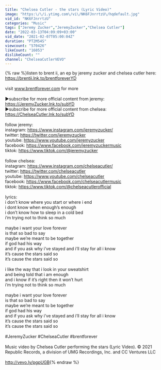 ```yaml
---
title: "Chelsea Cutler - the stars (Lyric Video)"
image: "https:\/\/i.ytimg.com\/vi\/NK6FJnrrtzU\/hqdefault.jpg"
vid_id: "NK6FJnrrtzU"
categories: "Music"
tags: ["Jeremy Zucker","JeremyZucker","Chelsea Cutler"]
date: "2022-03-13T04:09:09+03:00"
vid_date: "2021-02-07T05:00:04Z"
duration: "PT2M54S"
viewcount: "570426"
likeCount: "16053"
dislikeCount: ""
channel: "ChelseaCutlerVEVO"
---
```

{% raw %}listen to brent ii, an ep by jeremy zucker and chelsea cutler here: <a rel="nofollow" target="blank" href="https://brentii.lnk.to/brentforeverYD">https://brentii.lnk.to/brentforeverYD</a><br /> <br />visit www.brentforever.com for more<br /> <br />►subscribe for more official content from jeremy: <a rel="nofollow" target="blank" href="https://JeremyZucker.lnk.to/subYD">https://JeremyZucker.lnk.to/subYD</a><br />►subscribe for more official content from chelsea: <a rel="nofollow" target="blank" href="https://ChelseaCutler.lnk.to/subYD">https://ChelseaCutler.lnk.to/subYD</a><br /> <br />follow jeremy:<br />instagram: <a rel="nofollow" target="blank" href="https://www.instagram.com/jeremyzucker/">https://www.instagram.com/jeremyzucker/</a><br />twitter: <a rel="nofollow" target="blank" href="https://twitter.com/jeremyzucker">https://twitter.com/jeremyzucker</a><br />youtube: <a rel="nofollow" target="blank" href="https://www.youtube.com/jeremyzucker">https://www.youtube.com/jeremyzucker</a><br />facebook: <a rel="nofollow" target="blank" href="https://www.facebook.com/jeremyzuckermusic">https://www.facebook.com/jeremyzuckermusic</a><br />tiktok: <a rel="nofollow" target="blank" href="https://www.tiktok.com/@jeremyzucker">https://www.tiktok.com/@jeremyzucker</a><br /> <br />follow chelsea:<br />instagram: <a rel="nofollow" target="blank" href="https://www.instagram.com/chelseacutler/">https://www.instagram.com/chelseacutler/</a><br />twitter: <a rel="nofollow" target="blank" href="https://twitter.com/chelseacutler">https://twitter.com/chelseacutler</a><br />youtube: <a rel="nofollow" target="blank" href="https://www.youtube.com/chelseacutler">https://www.youtube.com/chelseacutler</a><br />facebook: <a rel="nofollow" target="blank" href="https://www.facebook.com/chelseacutlermusic">https://www.facebook.com/chelseacutlermusic</a><br />tiktok: <a rel="nofollow" target="blank" href="https://www.tiktok.com/@chelseacutlerofficial">https://www.tiktok.com/@chelseacutlerofficial</a><br /> <br />lyrics:<br />i don’t know where you start or where i end<br />i dont know when enough’s enough<br />i don’t know how to sleep in a cold bed <br />i’m trying not to think so much <br /> <br />maybe i want your love forever<br />is that so bad to say<br />maybe we’re meant to be together<br />if god had his way<br />and if you ask why i’ve stayed and i’ll stay for all i know<br />it’s cause the stars said so<br />it’s cause the stars said so<br /> <br />i like the way that i look in your sweatshirt<br />and being told that i am enough   <br />and i know if it’s right then it won’t hurt <br />i’m trying not to think so much <br /> <br />maybe i want your love forever<br />is that so bad to say<br />maybe we’re meant to be together<br />if god had his way<br />and if you ask why i’ve stayed and i’ll stay for all i know<br />it’s cause the stars said so<br />it’s cause the stars said so<br />  <br />#JeremyZucker #ChelseaCutler #brentforever<br /><br />Music video by Chelsea Cutler performing the stars (Lyric Video). © 2021 Republic Records, a division of UMG Recordings, Inc. and CC Ventures LLC<br /><br /><a rel="nofollow" target="blank" href="http://vevo.ly/pgpUGB">http://vevo.ly/pgpUGB</a>{% endraw %}
